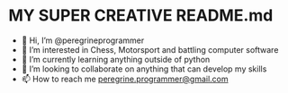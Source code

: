 <h1>MY SUPER CREATIVE README.md</h1>

- 👋 Hi, I’m @peregrineprogrammer
- 👀 I’m interested in Chess, Motorsport and battling computer software
- 🌱 I’m currently learning anything outside of python
- 💞️ I’m looking to collaborate on anything that can develop my skills
- 📫 How to reach me peregrine.programmer@gmail.com


